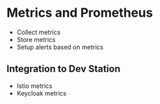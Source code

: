 # Metrics and Prometheus

- Collect metrics
- Store metrics
- Setup alerts based on metrics

## Integration to Dev Station

- Istio metrics
- Keycloak metrics

<!--
TODO: add Prometheus logo (/guillaume/logos/prometheus-logo.png)
-->

<!--
originally built at SoundCloud

now a standalone open source project and maintained independently of any company

Metrics are numeric measurements, time series mean that changes are recorded over time.  
What users want to measure differs from application to application.  
For a web server it might be request times, for a database it might be number of active connections or number of active queries etc.  
-->